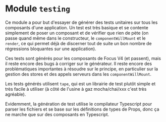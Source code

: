 # Module `testing`

Ce module a pour but d'essayer de générer des tests unitaires sur tous les composants d'une application. Un test est très basique et se contente simplement de poser un composant et de vérifier que rien de pète (on passe quand même dans le constructeur, le `componentWillMount` et le `render`, ce qui permet déjà de discerner tout de suite un bon nombre de régressions bloquantes sur une application).

Ces tests sont générés pour les composants de Focus V4 (et passent), mais il reste encore des bugs à corriger sur le générateur. Il reste encore des problématiques importantes à résoudre sur le principe, en particulier sur la gestion des stores et des appels serveurs dans les `componentWillMount`.

Les tests générés utilisent `tape`, qui est un librairie de test plutôt simple et très facile à utiliser (à côté de l'usine à gaz mocha/chai/xxx c'est très agréable).

Evidemment, la génération de test utilise le compilateur Typescript pour parser les fichiers et se base sur les définitions de types de Props, donc ça ne marche que sur des composants en Typescript.